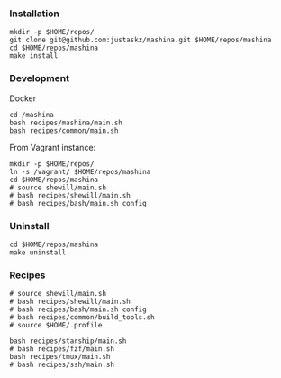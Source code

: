 ### Installation
```
mkdir -p $HOME/repos/
git clone git@github.com:justaskz/mashina.git $HOME/repos/mashina
cd $HOME/repos/mashina
make install
```

### Development
Docker
```
cd /mashina
bash recipes/mashina/main.sh
bash recipes/common/main.sh
```

From Vagrant instance:
```
mkdir -p $HOME/repos/
ln -s /vagrant/ $HOME/repos/mashina
cd $HOME/repos/mashina
# source shewill/main.sh
# bash recipes/shewill/main.sh
# bash recipes/bash/main.sh config
```

### Uninstall
```
cd $HOME/repos/mashina
make uninstall
```

### Recipes
```
# source shewill/main.sh
# bash recipes/shewill/main.sh
# bash recipes/bash/main.sh config
# bash recipes/common/build_tools.sh
# source $HOME/.profile

bash recipes/starship/main.sh
# bash recipes/fzf/main.sh
bash recipes/tmux/main.sh
# bash recipes/ssh/main.sh
```
